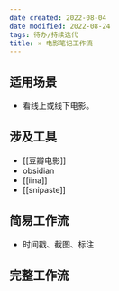 ```yaml
---
date created: 2022-08-04
date modified: 2022-08-24
tags: 待办/持续迭代
title: » 电影笔记工作流
---
```


## 适用场景

- 看线上或线下电影。

## 涉及工具

- [[豆瓣电影]]
- obsidian
- [[iina]]
- [[snipaste]]

## 简易工作流

- 时间戳、截图、标注

## 完整工作流
